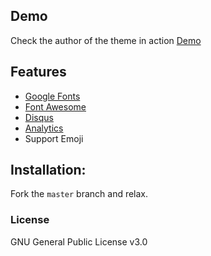  
## Demo

Check the author of the theme in action [Demo](https://artemsheludko.github.io/flexible-jekyll/)

## Features

- [Google Fonts](https://fonts.google.com/)
- [Font Awesome](http://fontawesome.io/)
- [Disqus](https://disqus.com/)
- [Analytics](https://analytics.google.com/analytics/web/)
- Support Emoji

## Installation:

Fork the ``master`` branch and relax.

### License

GNU General Public License v3.0
